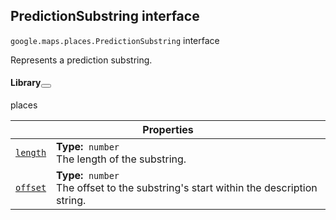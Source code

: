 
<devsite-heading text=" PredictionSubstring interface" for="PredictionSubstring" level="h2" link="" toc="" back-to-top=""><h2 id="PredictionSubstring" is-upgraded="">PredictionSubstring interface </h2></devsite-heading>
<p>
<code translate="no" dir="ltr"><span itemprop="path">google.maps.places</span>.<span itemprop="name">PredictionSubstring</span></code>
interface
</p>
<p>Represents a prediction substring.</p>
<devsite-heading text="Library" for="library_8" level="h4" link=""><h4 is-upgraded="" id="library_8">Library<button role="button" class="devsite-heading-link button-flat material-icons" title="Copy link to this section"></button></h4></devsite-heading>
<p>places</p>
<div class="devsite-table-wrapper"><table class="properties responsive" summary="interface PredictionSubstring - Properties">
<thead>
<tr><th colspan="2">Properties</th>
</tr></thead>
<tbody>
<tr id="PredictionSubstring.length">
<td itemprop="property"><code translate="no" dir="ltr"><a class="secret-link" href="#PredictionSubstring.length"><span>length</span></a></code></td>
<td><div><strong>Type:</strong>&nbsp; <code translate="no" dir="ltr">number</code></div>
<div class="desc">The length of the substring.</div></td>
</tr>
<tr id="PredictionSubstring.offset">
<td itemprop="property"><code translate="no" dir="ltr"><a class="secret-link" href="#PredictionSubstring.offset"><span>offset</span></a></code></td>
<td><div><strong>Type:</strong>&nbsp; <code translate="no" dir="ltr">number</code></div>
<div class="desc">The offset to the substring's start within the description string.</div></td>
</tr>
</tbody>
</table></div>
<script src="replace_links.js"></script>
